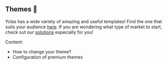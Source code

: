 ## Themes  🎨

 
Yclas has a wide variety of amazing and useful templates! Find the one that suits your audience [here]([https://yclas.com/templates.html](https://yclas.com/templates.html)). If you are wondering what type of market to start, check out our [solutions]([https://yclas.com/solutions.html](https://yclas.com/solutions.html)) especially for you!

 

Content: 
- How to change your theme?
- Configuration of premium themes
